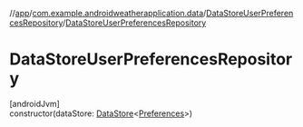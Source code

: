 //[app](../../../index.md)/[com.example.androidweatherapplication.data](../index.md)/[DataStoreUserPreferencesRepository](index.md)/[DataStoreUserPreferencesRepository](-data-store-user-preferences-repository.md)

# DataStoreUserPreferencesRepository

[androidJvm]\
constructor(dataStore: [DataStore](https://developer.android.com/reference/kotlin/androidx/datastore/core/DataStore.html)&lt;[Preferences](https://developer.android.com/reference/kotlin/androidx/datastore/preferences/core/Preferences.html)&gt;)
